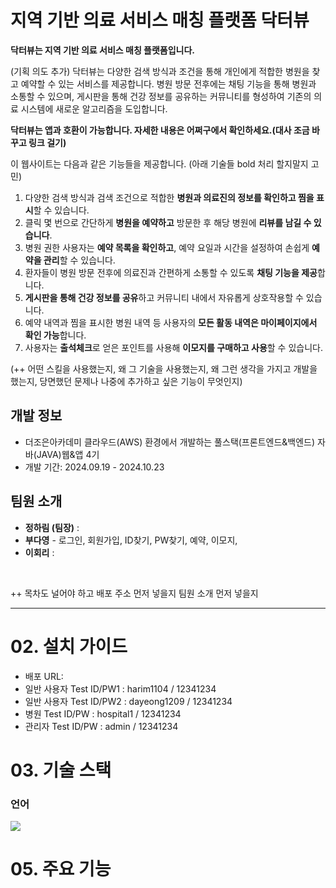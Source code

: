 # 지역 기반 의료 서비스 매칭 플랫폼 닥터뷰

<b>닥터뷰는 지역 기반 의료 서비스 매칭 플랫폼입니다.</b>

(기획 의도 추가) 닥터뷰는 다양한 검색 방식과 조건을 통해 개인에게 적합한 병원을 찾고 예약할 수 있는 서비스를 제공합니다. 병원 방문 전후에는 채팅 기능을 통해 병원과 소통할 수 있으며, 게시판을 통해 건강 정보를 공유하는 커뮤니티를 형성하여 기존의 의료 시스템에 새로운 알고리즘을 도입합니다.

<b>닥터뷰는 앱과 호환이 가능합니다. 자세한 내용은 어쩌구에서 확인하세요.(대사 조금 바꾸고 링크 걸기)</b>

이 웹사이트는 다음과 같은 기능들을 제공합니다. (아래 기술들 bold 처리 할지말지 고민)

1. 다양한 검색 방식과 검색 조건으로 적합한 <b>병원과 의료진의 정보를 확인하고 찜을 표시</b>할 수 있습니다.
2. 클릭 몇 번으로 간단하게 <b>병원을 예약하고</b> 방문한 후 해당 병원에 <b>리뷰를 남길 수 있습니다</b>.
3. 병원 권한 사용자는 <b>예약 목록을 확인하고</b>, 예약 요일과 시간을 설정하여 손쉽게 <b>예약을 관리</b>할 수 있습니다.
4. 환자들이 병원 방문 전후에 의료진과 간편하게 소통할 수 있도록 <b>채팅 기능을 제공</b>합니다.
5. <b>게시판을 통해 건강 정보를 공유</b>하고 커뮤니티 내에서 자유롭게 상호작용할 수 있습니다.
6. 예약 내역과 찜을 표시한 병원 내역 등 사용자의 <b>모든 활동 내역은 마이페이지에서 확인 가능</b>합니다.
7. 사용자는 <b>출석체크</b>로 얻은 포인트를 사용해 <b>이모지를 구매하고 사용</b>할 수 있습니다.

(++ 어떤 스킬을 사용했는지, 왜 그 기술을 사용했는지, 왜 그런 생각을 가지고 개발을 했는지, 당면했던 문제나 나중에 추가하고 싶은 기능이 무엇인지)



## 개발 정보
<ul>
  <li>더조은아카데미 클라우드(AWS) 환경에서 개발하는 풀스택(프론트엔드&백엔드) 자바(JAVA)웹&앱 4기</li>
  <li>개발 기간: 2024.09.19 - 2024.10.23</li>
</ul>

## 팀원 소개
<ul>
  <li><b>정하림 (팀장)</b> : </li>
  <li><b>부다영</b> - 로그인, 회원가입, ID찾기, PW찾기, 예약, 이모지, </li>
  <li><b>이회리</b> : </li>
</ul>
<br />


++ 목차도 널어야 하고 배포 주소 먼저 넣을지 팀원 소개 먼저 넣을지

------------------------------------------------

# 02. 설치 가이드

- 배포 URL: 
- 일반 사용자 Test ID/PW1 : harim1104 / 12341234
- 일반 사용자 Test ID/PW2 : dayeong1209 / 12341234
- 병원 Test ID/PW : hospital1 / 12341234
- 관리자 Test ID/PW : admin / 12341234

# 03. 기술 스택

### 언어
 <img src="https://img.shields.io/badge/java-007396?style=for-the-badge&logo=java&logoColor=white"> 





# 05. 주요 기능












